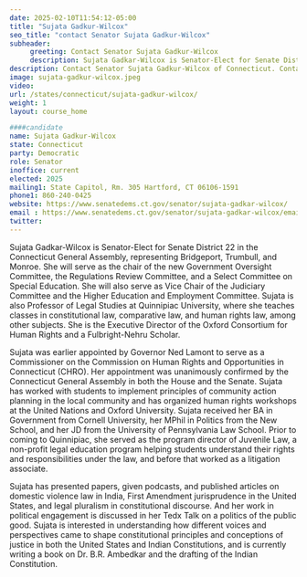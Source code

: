 ```yaml
---
date: 2025-02-10T11:54:12-05:00
title: "Sujata Gadkur-Wilcox"
seo_title: "contact Senator Sujata Gadkur-Wilcox"
subheader:
     greeting: Contact Senator Sujata Gadkur-Wilcox
     description: Sujata Gadkar-Wilcox is Senator-Elect for Senate District 22 in the Connecticut General Assembly, representing Bridgeport, Trumbull, and Monroe. She will serve as the chair of the new Government Oversight Committee, the Regulations Review Committee, and a Select Committee on Special Education
description: Contact Senator Sujata Gadkur-Wilcox of Connecticut. Contact information for Sujata Gadkur-Wilcox includes email address, phone number, and mailing address.
image: sujata-gadkur-wilcox.jpeg
video:
url: /states/connecticut/sujata-gadkur-wilcox/
weight: 1
layout: course_home

####candidate
name: Sujata Gadkur-Wilcox
state: Connecticut
party: Democratic
role: Senator
inoffice: current
elected: 2025
mailing1: State Capitol, Rm. 305 Hartford, CT 06106-1591
phone1: 860-240-0425
website: https://www.senatedems.ct.gov/senator/sujata-gadkar-wilcox/
email : https://www.senatedems.ct.gov/senator/sujata-gadkar-wilcox/email-contact/
twitter: 
---
```

Sujata Gadkar-Wilcox is Senator-Elect for Senate District 22 in the Connecticut General Assembly, representing Bridgeport, Trumbull, and Monroe. She will serve as the chair of the new Government Oversight Committee, the Regulations Review Committee, and a Select Committee on Special Education. She will also serve as Vice Chair of the Judiciary Committee and the Higher Education and Employment Committee. Sujata is also Professor of Legal Studies at Quinnipiac University, where she teaches classes in constitutional law, comparative law, and human rights law, among other subjects. She is the Executive Director of the Oxford Consortium for Human Rights and a Fulbright-Nehru Scholar.

Sujata was earlier appointed by Governor Ned Lamont to serve as a Commissioner on the Commission on Human Rights and Opportunities in Connecticut (CHRO). Her appointment was unanimously confirmed by the Connecticut General Assembly in both the House and the Senate. Sujata has worked with students to implement principles of community action planning in the local community and has organized human rights workshops at the United Nations and Oxford University. Sujata received her BA in Government from Cornell University, her MPhil in Politics from the New School, and her JD from the University of Pennsylvania Law School. Prior to coming to Quinnipiac, she served as the program director of Juvenile Law, a non-profit legal education program helping students understand their rights and responsibilities under the law, and before that worked as a litigation associate.

Sujata has presented papers, given podcasts, and published articles on domestic violence law in India, First Amendment jurisprudence in the United States, and legal pluralism in constitutional discourse. And her work in political engagement is discussed in her Tedx Talk on a politics of the public good. Sujata is interested in understanding how different voices and perspectives came to shape constitutional principles and conceptions of justice in both the United States and Indian Constitutions, and is currently writing a book on Dr. B.R. Ambedkar and the drafting of the Indian Constitution.
